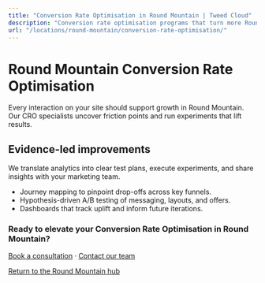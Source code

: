 ```yaml
---
title: "Conversion Rate Optimisation in Round Mountain | Tweed Cloud"
description: "Conversion rate optimisation programs that turn more Round Mountain visitors into customers."
url: "/locations/round-mountain/conversion-rate-optimisation/"
---
```


# Round Mountain Conversion Rate Optimisation

Every interaction on your site should support growth in Round Mountain. Our CRO specialists uncover friction points and run experiments that lift results.

## Evidence-led improvements

We translate analytics into clear test plans, execute experiments, and share insights with your marketing team.

- Journey mapping to pinpoint drop-offs across key funnels.
- Hypothesis-driven A/B testing of messaging, layouts, and offers.
- Dashboards that track uplift and inform future iterations.

### Ready to elevate your Conversion Rate Optimisation in Round Mountain?

[Book a consultation](/consultation/) · [Contact our team](/contact/)

[Return to the Round Mountain hub](/locations/round-mountain/)
